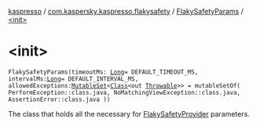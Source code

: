 [kaspresso](../../index.md) / [com.kaspersky.kaspresso.flakysafety](../index.md) / [FlakySafetyParams](index.md) / [&lt;init&gt;](./-init-.md)

# &lt;init&gt;

`FlakySafetyParams(timeoutMs: `[`Long`](https://kotlinlang.org/api/latest/jvm/stdlib/kotlin/-long/index.html)` = DEFAULT_TIMEOUT_MS, intervalMs: `[`Long`](https://kotlinlang.org/api/latest/jvm/stdlib/kotlin/-long/index.html)` = DEFAULT_INTERVAL_MS, allowedExceptions: `[`MutableSet`](https://kotlinlang.org/api/latest/jvm/stdlib/kotlin.collections/-mutable-set/index.html)`<`[`Class`](https://developer.android.com/reference/java/lang/Class.html)`<out `[`Throwable`](https://kotlinlang.org/api/latest/jvm/stdlib/kotlin/-throwable/index.html)`>> = mutableSetOf(
            PerformException::class.java,
            NoMatchingViewException::class.java,
            AssertionError::class.java
        ))`

The class that holds all the necessary for [FlakySafetyProvider](../-flaky-safety-provider/index.md) parameters.

